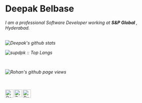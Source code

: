 # Deepak Belbase&nbsp;
<!-- <img src="https://github.com/TheDudeThatCode/TheDudeThatCode/blob/master/Assets/Mario_Hello_Big.gif" width="30px"> -->


<p>
  <em>
    I am a professional Software Developer working at <b>S&P Global </b>, Hyderabad</a>. <br>




<br>


![Deepak's github stats](https://github-readme-stats.vercel.app/api?username=supdpk&show_icons=true&title_color=fff&icon_color=79ff97&text_color=9f9f9f&bg_color=151515)

<p><img src="https://github-readme-stats.vercel.app/api/top-langs/?username=supdpk&langs_count=10&theme=dracula&layout=compact" alt="supdpk :: Top Langs" /></p>

<br>

![Rohan's github page views](https://komarev.com/ghpvc/?username=supdpk)


<br>
<br>

  <a href="https://twitter.com/supdpk">
    <img align="left" alt="Deepak Belbase | Twitter" width="26px" src="https://github.com/TheDudeThatCode/TheDudeThatCode/blob/master/Assets/Twitter.svg" />
  </a>
  <a href="https://www.instagram.com/sh_va_official/">
    <img align="left" alt="Deepak Belbase | Instagram" width="24px" src="https://github.com/TheDudeThatCode/TheDudeThatCode/blob/master/Assets/Instagram.svg" />
  </a>
  <a href="mailto:deepak.belbase4@gmail.com">
    <img align="left" alt="Deepak Belbase | Gmail" width="26px" src="https://github.com/TheDudeThatCode/TheDudeThatCode/blob/master/Assets/Gmail.svg" />
  </a>

<br><br><br><br>
